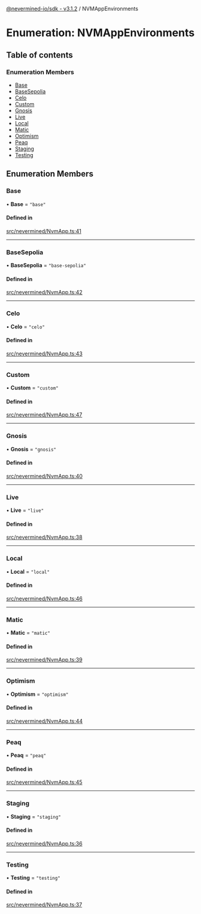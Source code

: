 [@nevermined-io/sdk - v3.1.2](../code-reference.md) / NVMAppEnvironments

# Enumeration: NVMAppEnvironments

## Table of contents

### Enumeration Members

- [Base](NVMAppEnvironments.md#base)
- [BaseSepolia](NVMAppEnvironments.md#basesepolia)
- [Celo](NVMAppEnvironments.md#celo)
- [Custom](NVMAppEnvironments.md#custom)
- [Gnosis](NVMAppEnvironments.md#gnosis)
- [Live](NVMAppEnvironments.md#live)
- [Local](NVMAppEnvironments.md#local)
- [Matic](NVMAppEnvironments.md#matic)
- [Optimism](NVMAppEnvironments.md#optimism)
- [Peaq](NVMAppEnvironments.md#peaq)
- [Staging](NVMAppEnvironments.md#staging)
- [Testing](NVMAppEnvironments.md#testing)

## Enumeration Members

### Base

• **Base** = `"base"`

#### Defined in

[src/nevermined/NvmApp.ts:41](https://github.com/nevermined-io/sdk-js/blob/2d22705038e42694103e3bb3986fa3024de924a6/src/nevermined/NvmApp.ts#L41)

---

### BaseSepolia

• **BaseSepolia** = `"base-sepolia"`

#### Defined in

[src/nevermined/NvmApp.ts:42](https://github.com/nevermined-io/sdk-js/blob/2d22705038e42694103e3bb3986fa3024de924a6/src/nevermined/NvmApp.ts#L42)

---

### Celo

• **Celo** = `"celo"`

#### Defined in

[src/nevermined/NvmApp.ts:43](https://github.com/nevermined-io/sdk-js/blob/2d22705038e42694103e3bb3986fa3024de924a6/src/nevermined/NvmApp.ts#L43)

---

### Custom

• **Custom** = `"custom"`

#### Defined in

[src/nevermined/NvmApp.ts:47](https://github.com/nevermined-io/sdk-js/blob/2d22705038e42694103e3bb3986fa3024de924a6/src/nevermined/NvmApp.ts#L47)

---

### Gnosis

• **Gnosis** = `"gnosis"`

#### Defined in

[src/nevermined/NvmApp.ts:40](https://github.com/nevermined-io/sdk-js/blob/2d22705038e42694103e3bb3986fa3024de924a6/src/nevermined/NvmApp.ts#L40)

---

### Live

• **Live** = `"live"`

#### Defined in

[src/nevermined/NvmApp.ts:38](https://github.com/nevermined-io/sdk-js/blob/2d22705038e42694103e3bb3986fa3024de924a6/src/nevermined/NvmApp.ts#L38)

---

### Local

• **Local** = `"local"`

#### Defined in

[src/nevermined/NvmApp.ts:46](https://github.com/nevermined-io/sdk-js/blob/2d22705038e42694103e3bb3986fa3024de924a6/src/nevermined/NvmApp.ts#L46)

---

### Matic

• **Matic** = `"matic"`

#### Defined in

[src/nevermined/NvmApp.ts:39](https://github.com/nevermined-io/sdk-js/blob/2d22705038e42694103e3bb3986fa3024de924a6/src/nevermined/NvmApp.ts#L39)

---

### Optimism

• **Optimism** = `"optimism"`

#### Defined in

[src/nevermined/NvmApp.ts:44](https://github.com/nevermined-io/sdk-js/blob/2d22705038e42694103e3bb3986fa3024de924a6/src/nevermined/NvmApp.ts#L44)

---

### Peaq

• **Peaq** = `"peaq"`

#### Defined in

[src/nevermined/NvmApp.ts:45](https://github.com/nevermined-io/sdk-js/blob/2d22705038e42694103e3bb3986fa3024de924a6/src/nevermined/NvmApp.ts#L45)

---

### Staging

• **Staging** = `"staging"`

#### Defined in

[src/nevermined/NvmApp.ts:36](https://github.com/nevermined-io/sdk-js/blob/2d22705038e42694103e3bb3986fa3024de924a6/src/nevermined/NvmApp.ts#L36)

---

### Testing

• **Testing** = `"testing"`

#### Defined in

[src/nevermined/NvmApp.ts:37](https://github.com/nevermined-io/sdk-js/blob/2d22705038e42694103e3bb3986fa3024de924a6/src/nevermined/NvmApp.ts#L37)
